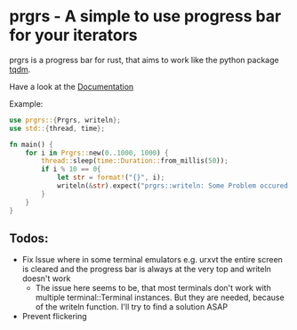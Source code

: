 # prgrs - A simple to use progress bar for your iterators
prgrs is a progress bar for rust, that aims to work like the python package [tqdm](https://github.com/tqdm/tqdm).

Have a look at the [Documentation](https://docs.rs/prgrs)

Example:
```rust
use prgrs::{Prgrs, writeln};
use std::{thread, time};

fn main() {
    for i in Prgrs::new(0..1000, 1000) {
        thread::sleep(time::Duration::from_millis(50));
        if i % 10 == 0{
            let str = format!("{}", i);
            writeln(&str).expect("prgrs::writeln: Some Problem occured while trying to print");
        }
    }
}
```

## Todos:
- Fix Issue where in some terminal emulators e.g. urxvt the entire screen is cleared and the progress bar is always at the very top and writeln doesn't work
  - The issue here seems to be, that most terminals don't work with multiple terminal::Terminal instances. But they are needed, because of the writeln function. I'll try to find a solution ASAP
- Prevent flickering
